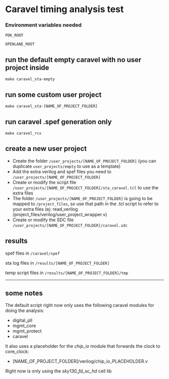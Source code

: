# Caravel timing analysis test


### Environment variables needed
`PDK_ROOT`

`OPENLANE_ROOT`


## run the default empty caravel with no user project inside 
`make caravel_sta-empty`

## run some custom user project
`make caravel_sta-[NAME_OF_PROJECT_FOLDER]`


## run caravel .spef generation only 
`make caravel_rcx`


## create a new user project
- Create the folder `/user_projects/[NAME_OF_PROJECT_FOLDER]` (you can duplicate `user_projects/empty` to use as a template)
- Add the extra verilog and spef files you need to `/user_projects/[NAME_OF_PROJECT_FOLDER]`
- Create or modify the script file `/user_projects/[NAME_OF_PROJECT_FOLDER]/sta_caravel.tcl` to  use the extra files
- The folder `/user_projects/[NAME_OF_PROJECT_FOLDER]` is going to be mapped to `/project_files`, so use that path in the .tcl script to refer to your extra files (ej: read_verilog /project_files/verilog/user_project_wrapper.v)
- Create or modify the SDC file `/user_projects/[NAME_OF_PROJECT_FOLDER]/caravel.sdc`

## results
spef files in `/caravel/spef`

sta log files in `/results/[NAME_OF_PROJECT_FOLDER]`

temp script files in `/results/[NAME_OF_PROJECT_FOLDER]/tmp`

---

## some notes
The default script right now only uses the following caravel modules for doing the analysis:
- digital_pll
- mgmt_core
- mgmt_protect
- caravel

It also uses a placeholder for the *chip_io* module that forwards the clock to core_clock:
- [NAME_OF_PROJECT_FOLDER]/verilog/chip_io_PLACEHOLDER.v

Right now is only using the *sky130_fd_sc_hd* cell lib


